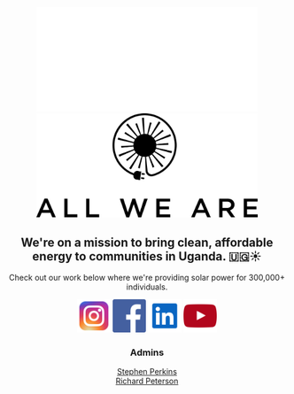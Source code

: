 <!--

**Here are some ideas to get you started:**

🙋‍♀️ A short introduction - what is your organization all about?
🌈 Contribution guidelines - how can the community get involved?
👩‍💻 Useful resources - where can the community find your docs? Is there anything else the community should know?
🍿 Fun facts - what does your team eat for breakfast?
🧙 Remember, you can do mighty things with the power of [Markdown](https://docs.github.com/github/writing-on-github/getting-started-with-writing-and-formatting-on-github/basic-writing-and-formatting-syntax)
<a href="https://www.allweare.org"> All We Are </a>
-->

<div align=center>

[<img src="https://github.com/allweare-org/.github/blob/main/profile/images/awa_logo_dark.png#gh-dark-mode-only" width="400px" />](https://www.allweare.org)
[<img src="https://github.com/allweare-org/.github/blob/main/profile/images/awa_logo_light.png#gh-light-mode-only" width="400px" />](https://www.allweare.org)

  <h2> We're on a mission to bring clean, affordable energy to communities in Uganda. 🇺🇬☀️ </h2>

  <p> Check out our work below where we're providing solar power for 300,000+ individuals.  </p>

[<img src="https://github.com/allweare-org/.github/blob/main/profile/images/instagram.svg" width="60px" />](https://www.instagram.com/awanonprofit/)
[<img src="https://github.com/allweare-org/.github/blob/main/profile/images/facebook.svg" width="60px" />](https://www.facebook.com/allwearenonprofit)
[<img src="https://github.com/allweare-org/.github/blob/main/profile/images/linkedin.svg" width="60px" />](https://www.linkedin.com/company/awanonprofit/)
[<img src="https://github.com/allweare-org/.github/blob/main/profile/images/youtube.svg" width="60px" />](https://www.youtube.com/channel/UCc_by7xsZiWEzWzWn-BggyA)

  <h3> Admins </h3>

<a href="https://github.com/s-perk"> Stephen Perkins </a><br>
<a href="https://github.com/rchardptrsn"> Richard Peterson </a>

</div>

